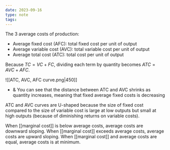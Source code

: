 ```yaml
---
date: 2023-09-16
type: note
tags: 
---
```


The 3 average costs of production:
- Average fixed cost (AFC): total fixed cost per unit of output
- Average variable cost (AVC): total variable cost per unit of output
- Average total cost (ATC): total cost per unit of output

Because $TC = VC + FC$, dividing each term by quantity becomes $ATC = AVC + AFC$.

![[ATC, AVC, AFC curve.png|450]]
- & You can see that the distance between ATC and AVC shrinks as quantity increases, meaning that fixed average fixed costs is decreasing

ATC and AVC curves are U-shaped because the size of fixed cost compared to the size of variable cost is large at low outputs but small at high outputs (because of diminishing returns on variable costs).

When [[marginal cost]] is below average costs, average costs are downward sloping.
When [[marginal cost]] exceeds average costs, average costs are upward sloping.
When [[marginal cost]] and average costs are equal, average costs is at minimum.  